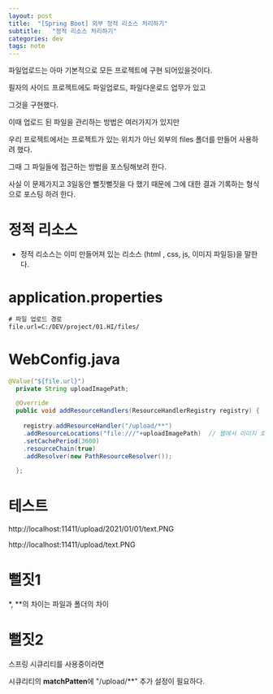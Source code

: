 ```yaml
---
layout: post
title:  "[Spring Boot] 외부 정적 리소스 처리하기"
subtitle:   "정적 리소스 처리하기"
categories: dev
tags: note
---
```


파일업로드는 아마 기본적으로 모든 프로젝트에 구현 되어있을것이다.


필자의 사이드 프로젝트에도 파일업로드, 파일다운로드 업무가 있고


그것을 구현했다.


이때 업로드 된 파일을 관리하는 방법은 여러가지가 있지만


우리 프로젝트에서는 프로젝트가 있는 위치가 아닌 외부의 files 폴더를 만들어 사용하려 했다.



그때 그 파일들에 접근하는 방법을 포스팅해보려 한다.


사실 이 문제가지고 3일동안 뻘짓뻘짓을 다 했기 때문에 그에 대한 결과 기록하는 형식으로 포스팅 하려 한다.



# 정적 리소스

- 정적 리소스는 이미 만들어져 있는 리소스 (html , css, js, 이미지 파일등)을 말한다.




# application.properties

```xml
# 파일 업로드 경로
file.url=C:/DEV/project/01.HI/files/
```



# WebConfig.java
```java
@Value("${file.url}") 
  private String uploadImagePath; 

  @Override 
  public void addResourceHandlers(ResourceHandlerRegistry registry) { 
    
    registry.addResourceHandler("/upload/**") 
    .addResourceLocations("file:///"+uploadImagePath)  // 웹에서 이미지 호출시 'file:///' 설정됨
    .setCachePeriod(3600)
    .resourceChain(true)
    .addResolver(new PathResourceResolver());

  };

```

# 테스트


http://localhost:11411/upload/2021/01/01/text.PNG 


http://localhost:11411/upload/text.PNG



# 뻘짓1

*, **의 차이는 파일과 폴더의 차이


# 뻘짓2

스프링 시큐리티를 사용중이라면 


시큐리티의 **matchPatten**에 "/upload/**" 추가 설정이 필요하다.








